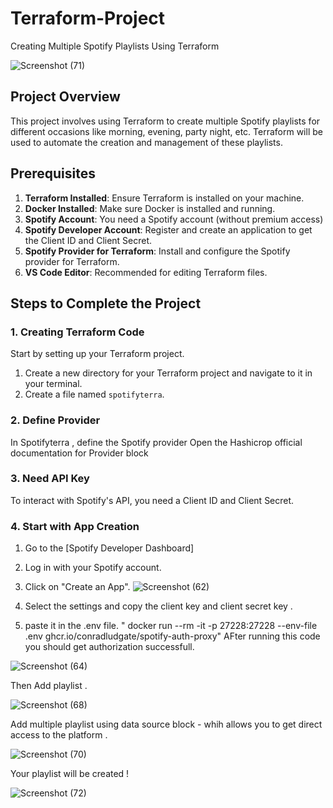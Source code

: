 # Terraform-Project
Creating Multiple Spotify Playlists Using Terraform

![Screenshot (71)](https://github.com/user-attachments/assets/0501cc3a-f3f4-4f05-8e6f-fd27ed286929)

## Project Overview

This project involves using Terraform to create multiple Spotify playlists for different occasions like morning, evening, party night, etc. Terraform will be used to automate the creation and management of these playlists.

## Prerequisites

1. **Terraform Installed**: Ensure Terraform is installed on your machine.
2. **Docker Installed**: Make sure Docker is installed and running.
3. **Spotify Account**: You need a Spotify account (without premium access)
4. **Spotify Developer Account**: Register and create an application to get the Client ID and Client Secret.
5. **Spotify Provider for Terraform**: Install and configure the Spotify provider for Terraform.
6. **VS Code Editor**: Recommended for editing Terraform files.

## Steps to Complete the Project

### 1. Creating Terraform Code

Start by setting up your Terraform project.

1. Create a new directory for your Terraform project and navigate to it in your terminal.
2. Create a file named `spotifyterra`.

### 2. Define Provider

In Spotifyterra , define the Spotify provider
Open the Hashicrop official documentation for Provider block
### 3. Need API Key

To interact with Spotify's API, you need a Client ID and Client Secret.

### 4. Start with App Creation

1. Go to the [Spotify Developer Dashboard]
2. Log in with your Spotify account.
3. Click on "Create an App".
![Screenshot (62)](https://github.com/user-attachments/assets/721d08a6-8584-41a2-8b63-f829851b65c3)

1. Select the settings and copy the client key and client secret key .
2. paste it in the .env file.
" docker run --rm -it -p 27228:27228 --env-file .env ghcr.io/conradludgate/spotify-auth-proxy"
AFter running this code you should get authorization successfull.

![Screenshot (64)](https://github.com/user-attachments/assets/69f29607-ffcb-4a77-b7b8-98dc0ecc25c3)

Then Add playlist .

![Screenshot (68)](https://github.com/user-attachments/assets/d2967796-8bec-4792-89dd-da412a371fbc)

Add multiple playlist using data source block - whih allows you to get direct access to the platform .

![Screenshot (70)](https://github.com/user-attachments/assets/3d0df3cb-763e-4b76-b09c-25b93bb8b932)

Your playlist will be created !

![Screenshot (72)](https://github.com/user-attachments/assets/909bf922-039d-4ef4-8305-b6fefe16b3f4)





